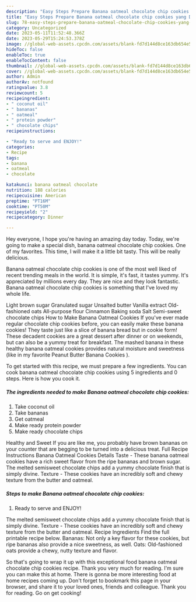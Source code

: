```yaml
---
description: "Easy Steps Prepare Banana oatmeal chocolate chip cookies yang Delicious}"
title: "Easy Steps Prepare Banana oatmeal chocolate chip cookies yang Delicious}"
slug: 78-easy-steps-prepare-banana-oatmeal-chocolate-chip-cookies-yang-delicious
category: Uncategorized
date: 2023-05-11T11:52:48.366Z
date: 2023-05-29T15:24:53.378Z
image: //global-web-assets.cpcdn.com/assets/blank-fd7d144d8ce163db654e5a02c40b08a2775adb7897d16e4062681dc7e1b2800f.png
hideToc: false
enableToc: true
enableTocContent: false
thumbnail: //global-web-assets.cpcdn.com/assets/blank-fd7d144d8ce163db654e5a02c40b08a2775adb7897d16e4062681dc7e1b2800f.png
cover: //global-web-assets.cpcdn.com/assets/blank-fd7d144d8ce163db654e5a02c40b08a2775adb7897d16e4062681dc7e1b2800f.png
author: Admin
authorAv: notfound
ratingvalue: 3.8
reviewcount: 5
recipeingredient:
- " coconut oil"
- " bananas"
- " oatmeal"
- " protein powder"
- " chocolate chips"
recipeinstructions:

- "Ready to serve and ENJOY!"
categories:
- Recipe
tags:
- banana
- oatmeal
- chocolate

katakunci: banana oatmeal chocolate 
nutrition: 188 calories
recipecuisine: American
preptime: "PT16M"
cooktime: "PT50M"
recipeyield: "2"
recipecategory: Dinner

---
```



Hey everyone, I hope you're having an amazing day today. Today, we're going to make a special dish, banana oatmeal chocolate chip cookies. One of my favorites. This time, I will make it a little bit tasty. This will be really delicious.

Banana oatmeal chocolate chip cookies is one of the most well liked of recent trending meals in the world. It is simple, it's fast, it tastes yummy. It's appreciated by millions every day. They are nice and they look fantastic. Banana oatmeal chocolate chip cookies is something that I've loved my whole life.

Light brown sugar Granulated sugar Unsalted butter Vanilla extract Old-fashioned oats All-purpose flour Cinnamon Baking soda Salt Semi-sweet chocolate chips How to Make Banana Oatmeal Cookies If you&#39;ve ever made regular chocolate chip cookies before, you can easily make these banana cookies! They taste just like a slice of banana bread but in cookie form! These decadent cookies are a great dessert after dinner or on weekends, but can also be a yummy treat for breakfast. The mashed banana in these healthy banana oatmeal cookies provides natural moisture and sweetness (like in my favorite Peanut Butter Banana Cookies ).


To get started with this recipe, we must prepare a few ingredients. You can cook banana oatmeal chocolate chip cookies using 5 ingredients and 0 steps. Here is how you cook it.

<!--inarticleads1-->

##### The ingredients needed to make Banana oatmeal chocolate chip cookies:

1. Take  coconut oil
1. Take  bananas
1. Get  oatmeal
1. Make ready  protein powder
1. Make ready  chocolate chips


Healthy and Sweet If you are like me, you probably have brown bananas on your counter that are begging to be turned into a delicious treat. Full Recipe Instructions Banana Oatmeal Cookies Details Taste - These banana oatmeal cookies have a rich sweet flavor from the ripe bananas and brown sugar. The melted semisweet chocolate chips add a yummy chocolate finish that is simply divine. Texture - These cookies have an incredibly soft and chewy texture from the butter and oatmeal. 

<!--inarticleads2-->

##### Steps to make Banana oatmeal chocolate chip cookies:


1. Ready to serve and ENJOY!

The melted semisweet chocolate chips add a yummy chocolate finish that is simply divine. Texture - These cookies have an incredibly soft and chewy texture from the butter and oatmeal. Recipe Ingredients Find the full printable recipe below. Bananas: Not only a key flavor for these cookies, but ripe bananas also provide a nice sweetness, as well. Oats: Old-fashioned oats provide a chewy, nutty texture and flavor. 

So that's going to wrap it up with this exceptional food banana oatmeal chocolate chip cookies recipe. Thank you very much for reading. I'm sure you can make this at home. There is gonna be more interesting food at home recipes coming up. Don't forget to bookmark this page in your browser, and share it to your loved ones, friends and colleague. Thank you for reading. Go on get cooking!
